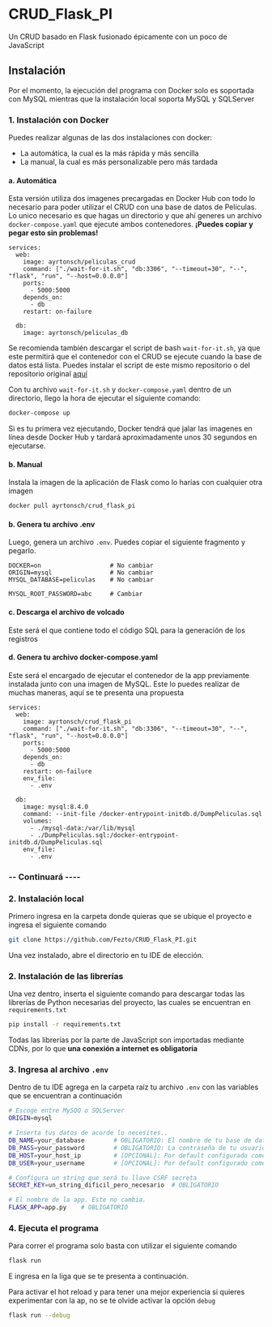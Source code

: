 # CRUD_Flask_PI
 Un CRUD basado en Flask fusionado épicamente con un poco de JavaScript

## Instalación

Por el momento, la ejecución del programa con Docker solo es soportada con MySQL mientras que la instalación local soporta MySQL y SQLServer

### 1. Instalación con Docker

Puedes realizar algunas de las dos instalaciones con docker:
 * La automática, la cual es la más rápida y más sencilla
 * La manual, la cual es más personalizable pero más tardada

#### a. Automática
Esta versión utiliza dos imagenes precargadas en Docker Hub con todo lo necesario para poder utilizar el CRUD con una base de datos de Películas. Lo unico necesario es que hagas un directorio y que ahí generes un archivo ``docker-compose.yaml`` que ejecute ambos contenedores. **¡Puedes copiar y pegar esto sin problemas!**

```
services:
  web:
    image: ayrtonsch/peliculas_crud
    command: ["./wait-for-it.sh", "db:3306", "--timeout=30", "--", "flask", "run", "--host=0.0.0.0"]
    ports:
      - 5000:5000
    depends_on:
      - db
    restart: on-failure

  db:
    image: ayrtonsch/peliculas_db
```

Se recomienda también descargar el script de bash ``wait-for-it.sh``, ya que este permitirá que el contenedor con el CRUD se ejecute cuando la base de datos está lista. Puedes instalar el script de este mismo repositorio o del repositorio original [aquí](https://github.com/vishnubob/wait-for-it)

Con tu archivo ``wait-for-it.sh`` y ``docker-compose.yaml`` dentro de un directorio, llego la hora de ejecutar el siguiente comando:
```bash
docker-compose up
```
Si es tu primera vez ejecutando, Docker tendrá que jalar las imagenes en línea desde Docker Hub y tardará aproximadamente unos 30 segundos en ejecutarse.


#### b. Manual
Instala la imagen de la aplicación de Flask como lo harías con cualquier otra imagen
```bash
docker pull ayrtonsch/crud_flask_pi
```

#### b. Genera tu archivo .env
Luego, genera un archivo ``.env``. Puedes copiar el siguiente fragmento y pegarlo.

```
DOCKER=on                   # No cambiar
ORIGIN=mysql                # No cambiar
MYSQL_DATABASE=peliculas    # No cambiar

MYSQL_ROOT_PASSWORD=abc     # Cambiar
```

#### c. Descarga el archivo de volcado
Este será el que contiene todo el código SQL para la generación de los registros


#### d. Genera tu archivo docker-compose.yaml
Este será el encargado de ejecutar el contenedor de la app previamente instalada junto con una imagen de MySQL. Este lo puedes realizar de muchas maneras, aquí se te presenta una propuesta

```
services:
  web:
    image: ayrtonsch/crud_flask_pi
    command: ["./wait-for-it.sh", "db:3306", "--timeout=30", "--", "flask", "run", "--host=0.0.0.0"]
    ports:
      - 5000:5000
    depends_on:
      - db
    restart: on-failure
    env_file:
      - .env

  db:
    image: mysql:8.4.0
    command: --init-file /docker-entrypoint-initdb.d/DumpPeliculas.sql
    volumes:
      - ./mysql-data:/var/lib/mysql
      - ./DumpPeliculas.sql:/docker-entrypoint-initdb.d/DumpPeliculas.sql
    env_file:
      - .env
```
### -- Continuará ----


### 2. Instalación local
Primero ingresa en la carpeta donde quieras que se ubique el proyecto e ingresa el siguiente comando
```bash
git clone https://github.com/Fezto/CRUD_Flask_PI.git
```
Una vez instalado, abre el directorio en tu IDE de elección.

### 2. Instalación de las librerías
Una vez dentro, inserta el siguiente comando para descargar todas las librerías de Python necesarias del proyecto, las cuales se encuentran en ``requirements.txt``
```bash
pip install -r requirements.txt
```
Todas las librerías por la parte de JavaScript son importadas mediante CDNs, por lo que **una conexión a internet es obligatoria**

### 3. Ingresa al archivo ``.env``
Dentro de tu IDE agrega en la carpeta raíz tu archivo ``.env`` con las variables que se encuentran a continuación
```bash
# Escoge entre MySQQ o SQLServer
ORIGIN=mysql

# Inserta tus datos de acorde lo necesites..
DB_NAME=your_database        # OBLIGATORIO: El nombre de tu base de datos
DB_PASS=your_password        # OBLIGATORIO: La contraseña de tu usuario
DB_HOST=your_host_ip         # [OPCIONAL]: Por default configurado como "localhost"
DB_USER=your_username        # [OPCIONAL]: Por default configurado como "root"

# Configura un string que será tu llave CSRF secreta
SECRET_KEY=un_string_dificil_pero_necesario  # OBLIGATORIO

# El nombre de la app. Este no cambia.
FLASK_APP=app.py    # OBLIGATORIO

```

### 4. Ejecuta el programa
Para correr el programa solo basta con utilizar el siguiente comando
```bash
flask run
```
E ingresa en la liga que se te presenta a continuación.

Para activar el hot reload y para tener una mejor experiencia si quieres experimentar con la ap, no se te olvide activar la opción ``debug``
```bash
flask run --debug
```